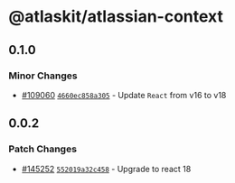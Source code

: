 # @atlaskit/atlassian-context

## 0.1.0

### Minor Changes

- [#109060](https://stash.atlassian.com/projects/CONFCLOUD/repos/confluence-frontend/pull-requests/109060)
  [`4660ec858a305`](https://stash.atlassian.com/projects/CONFCLOUD/repos/confluence-frontend/commits/4660ec858a305) -
  Update `React` from v16 to v18

## 0.0.2

### Patch Changes

- [#145252](https://stash.atlassian.com/projects/CONFCLOUD/repos/confluence-frontend/pull-requests/145252)
  [`552019a32c458`](https://stash.atlassian.com/projects/CONFCLOUD/repos/confluence-frontend/commits/552019a32c458) -
  Upgrade to react 18
